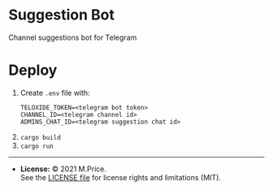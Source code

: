 # Suggestion Bot

Channel suggestions bot for Telegram

# Deploy

1. Create `.env` file with:
    ```
    TELOXIDE_TOKEN=<telegram bot token>
    CHANNEL_ID=<telegram channel id>
    ADMINS_CHAT_ID=<telegram suggestion chat id>
    ```
2. `cargo build`
3. `cargo run`

---
- **License:** © 2021 M.Price.<br>See the [LICENSE file](LICENSE) for license rights and limitations (MIT).
